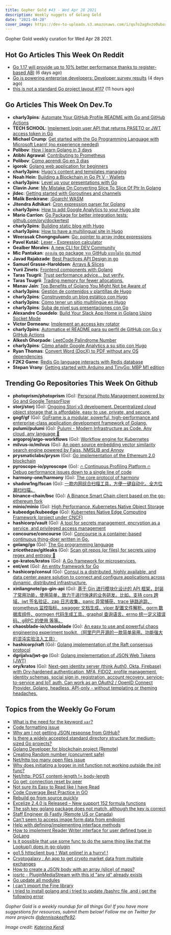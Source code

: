```yaml
---
title: Gopher Gold #43 - Wed Apr 28 2021
description: Weekly nuggets of Golang Gold
date: "2021-04-28"
cover_image: https://dev-to-uploads.s3.amazonaws.com/i/qs7o2ag8vzo0uborgc7v.png
---
```


Gopher Gold weekly curation for Wed Apr 28 2021.

## Hot Go Articles This Week On Reddit

- [Go 1.17 will provide up to 10% better performance thanks to register-based ABI](https://www.reddit.com/r/golang/comments/mvmr19/go_117_will_provide_up_to_10_better_performance/) (6 days ago)
- [Go is powering enterprise developers: Developer survey results](https://www.reddit.com/r/golang/comments/mx2ulx/go_is_powering_enterprise_developers_developer/) (4 days ago)
- [this is not a standard Go project layout #117](https://www.reddit.com/r/golang/comments/mzxzzn/this_is_not_a_standard_go_project_layout_117/) (11 hours ago)

## Go Articles This Week On Dev.To

- **charly3pins**: [Automate Your GitHub Profile README with Go and GitHub Actions](https://dev.to/charly3pins/automate-your-github-profile-readme-with-go-and-github-actions-2lmo)
- **TECH SCHOOL**: [Implement login user API that returns PASETO or JWT access token in Go](https://dev.to/techschoolguru/implement-login-user-api-that-returns-paseto-or-jwt-access-token-in-go-5b1p)
- **Michael Crump**: [Get started with the Go Programming Language with Microsoft Learn! (no experience needed)](https://dev.to/azure/get-started-with-the-go-programming-language-with-microsoft-learn-no-experience-needed-1npg)
- **Polibov**: [How I learn Golang in 3 days](https://dev.to/santiagova/how-i-learn-golang-in-3-days-3a1d)
- **Atibhi Agrawal**: [Contributing to Prometheus](https://dev.to/asquare14/contributing-to-prometheus-5f11)
- **Polibov**: [Como aprendi Go en 3 dias](https://dev.to/santiagova/como-aprendi-go-en-3-dias-2nh)
- **igorok**: [Golang web application for beginners](https://dev.to/igorok/golang-web-application-for-beginners-2oc5)
- **charly3pins**: [Hugo's content and templates managing](https://dev.to/charly3pins/hugo-s-content-and-templates-managing-1m39)
- **Noah Hein**: [Building a Blockchain in Go Pt V - Wallets](https://dev.to/nheindev/building-a-blockchain-in-go-pt-v-wallets-12na)
- **charly3pins**: [Level up your presentations with Go](https://dev.to/charly3pins/level-up-your-presentations-with-go-59lo)
- **Clavin June**: [My Mistake On Converting Slice To Slice Of Ptr In Golang](https://dev.to/clavinjune/my-mistake-on-converting-slice-to-slice-of-ptr-in-golang-3jbl)
- **jldec**: [Getting started with Goroutines and channels](https://dev.to/jldec/getting-started-with-goroutines-and-channels-fc6)
- **Malik Benkirane**: [:Goarch! WASM](https://dev.to/malikbenkirane/goarch-wasm-2342)
- **Jitendra Adhikari**: [Cron expression parser for Golang](https://dev.to/adhocore/cron-expression-parser-for-golang-4f45)
- **charly3pins**: [How to add Google Analytics to your Hugo site](https://dev.to/charly3pins/how-to-add-google-analytics-to-your-hugo-site-2i7e)
- **Mario Carrion**: [Go Package for better integration tests: github.com/ory/dockertest](https://dev.to/mariocarrion/go-package-for-better-integration-tests-github-com-ory-dockertest-290m)
- **charly3pins**: [Building static blog with Hugo](https://dev.to/charly3pins/building-static-blog-with-hugo-4b68)
- **charly3pins**: [How to have a multilingual site in Hugo](https://dev.to/charly3pins/how-to-have-a-multilingual-site-in-hugo-17h4)
- **Weerasak Chongnguluam**: [Go: pointer to array index expressions](https://dev.to/iporsut/go-pointer-to-array-index-expressions-47p)
- **Pavel Kutáč**: [Lexer - Expression calculator](https://dev.to/arxeiss/lexer-expression-calculator-3j9p)
- **Gealber Morales**: [A new CLI for DEV Community](https://dev.to/gealber/a-new-cli-for-dev-community-e9k)
- **Mic Pantakan**: [ลองเล่น go package จาก GitHub แบบไม่ง้อ go.mod](https://dev.to/ninemic/go-package-github-go-mod-39p5)
- **Javad Rajabzade**: [Best Practices API Design in go](https://dev.to/ja7ad/best-practices-api-design-in-go-g9d)
- **Samuel Grasse-Haroldsen**: [Arrays & Slices](https://dev.to/szam/arrays-slices-46ge)
- **Yurii Zinets**: [Frontend components with Golang](https://dev.to/yuriizinets/frontend-components-with-golang-4of6)
- **Taras Tsugrii**: [Trust performance advice... but verify.](https://dev.to/ttsugrii/trust-performance-advice-but-verify-3dj8)
- **Taras Tsugrii**: [Trading memory for fewer allocations.](https://dev.to/ttsugrii/trading-memory-for-fewer-allocations-25lm)
- **Manav Jain**: [Top Benefits of Golang You Might Not be Aware of](https://dev.to/manav_jain/top-benefits-of-golang-you-might-not-be-aware-of-m3g)
- **charly3pins**: [Gestión de contenidos y plantillas de Hugo](https://dev.to/charly3pins/gestion-de-contenidos-y-plantillas-de-hugo-1a8d)
- **charly3pins**: [Construyendo un blog estático con Hugo](https://dev.to/charly3pins/construyendo-un-blog-estatico-con-hugo-3a9i)
- **charly3pins**: [Cómo tener un sitio multilingüe en Hugo](https://dev.to/charly3pins/como-tener-un-sitio-multilingue-en-hugo-4pmp)
- **charly3pins**: [Suba de nivel sus presentaciones con Go](https://dev.to/charly3pins/suba-de-nivel-sus-presentaciones-con-go-4fdg)
- **Alexandre Couedelo**: [Build Your Slack App Home in Golang Using Socket Mode](https://dev.to/xnok/build-your-slack-app-home-in-golang-using-socket-mode-4o5e)
- **Victor Dorneanu**: [Implement an access key rotator](https://dev.to/dorneanu/implement-an-access-key-rotator-3ejp)
- **charly3pins**: [Automatice el README para su perfil de GitHub con Go y GitHub Actions](https://dev.to/charly3pins/automatice-el-readme-para-su-perfil-de-github-con-go-y-github-actions-4a1a)
- **Alkesh Ghorpade**: [LeetCode Palindrome Number](https://dev.to/_alkesh26/leetcode-palindrome-number-5fl0)
- **charly3pins**: [Cómo añadir Google Analytics a su sitio con Hugo](https://dev.to/charly3pins/como-anadir-google-analytics-a-su-sitio-con-hugo-5fga)
- **Ryan Thomas**: [Convert Word (DocX) to PDF without any OS dependencies](https://dev.to/rthomascloud/convert-word-docx-to-pdf-without-any-os-dependencies-mk9)
- **F2K2 Game**: [Redis Go language interacts with Redis database](https://dev.to/f2k2game/redis-go-language-interacts-with-redis-database-32i8)
- **Stepan Vrany**: [Getting started with Arduino and TinyGo: MBP M1 edition](https://dev.to/stepanvrany/getting-started-with-arduino-and-tinygo-mbp-m1-edition-3am1)

## Trending Go Repositories This Week On Github

- **photoprism/photoprism** (Go): [Personal Photo Management powered by Go and Google TensorFlow](https://github.com/photoprism/photoprism)
- **storj/storj** (Go): [Ongoing Storj v3 development. Decentralized cloud object storage that is affordable, easy to use, private, and secure.](https://github.com/storj/storj)
- **gogf/gf** (Go): [GoFrame is a modular, powerful, high-performance and enterprise-class application development framework of Golang.](https://github.com/gogf/gf)
- **pulumi/pulumi** (Go): [Pulumi - Modern Infrastructure as Code. Any cloud, any language 🚀](https://github.com/pulumi/pulumi)
- **argoproj/argo-workflows** (Go): [Workflow engine for Kubernetes](https://github.com/argoproj/argo-workflows)
- **milvus-io/milvus** (Go): [An open source embedding vector similarity search engine powered by Faiss, NMSLIB and Annoy](https://github.com/milvus-io/milvus)
- **prysmaticlabs/prysm** (Go): [Go implementation of the Ethereum 2.0 blockchain](https://github.com/prysmaticlabs/prysm)
- **pyroscope-io/pyroscope** (Go): [🔥 Continuous Profiling Platform 🔥 Debug performance issues down to a single line of code](https://github.com/pyroscope-io/pyroscope)
- **harmony-one/harmony** (Go): [The core protocol of harmony](https://github.com/harmony-one/harmony)
- **shadow1ng/fscan** (Go): [一款内网综合扫描工具，方便一键自动化、全方位漏扫扫描。](https://github.com/shadow1ng/fscan)
- **binance-chain/bsc** (Go): [A Binance Smart Chain client based on the go-ethereum fork](https://github.com/binance-chain/bsc)
- **minio/minio** (Go): [High Performance, Kubernetes Native Object Storage](https://github.com/minio/minio)
- **kubeedge/kubeedge** (Go): [Kubernetes Native Edge Computing Framework (project under CNCF)](https://github.com/kubeedge/kubeedge)
- **hashicorp/vault** (Go): [A tool for secrets management, encryption as a service, and privileged access management](https://github.com/hashicorp/vault)
- **concourse/concourse** (Go): [Concourse is a container-based continuous thing-doer written in Go.](https://github.com/concourse/concourse)
- **golang/go** (Go): [The Go programming language](https://github.com/golang/go)
- **zricethezav/gitleaks** (Go): [Scan git repos (or files) for secrets using regex and entropy 🔑](https://github.com/zricethezav/gitleaks)
- **go-kratos/kratos** (Go): [A Go framework for microservices.](https://github.com/go-kratos/kratos)
- **ent/ent** (Go): [An entity framework for Go](https://github.com/ent/ent)
- **hashicorp/consul** (Go): [Consul is a distributed, highly available, and data center aware solution to connect and configure applications across dynamic, distributed infrastructure.](https://github.com/hashicorp/consul)
- **xinliangnote/go-gin-api** (Go): [基于 Gin 进行模块化设计的 API 框架，封装了常用功能，使用简单，致力于进行快速的业务研发。比如，支持 cors 跨域、jwt 签名验证、zap 日志收集、panic 异常捕获、trace 链路追踪、prometheus 监控指标、swagger 文档生成、viper 配置文件解析、gorm 数据库组件、gormgen 代码生成工具、graphql 查询语言、errno 统一定义错误码、gRPC 的使用 等等。](https://github.com/xinliangnote/go-gin-api)
- **chaosblade-io/chaosblade** (Go): [An easy to use and powerful chaos engineering experiment toolkit.（阿里巴巴开源的一款简单易用、功能强大的混沌实验注入工具）](https://github.com/chaosblade-io/chaosblade)
- **hashicorp/raft** (Go): [Golang implementation of the Raft consensus protocol](https://github.com/hashicorp/raft)
- **dgrijalva/jwt-go** (Go): [Golang implementation of JSON Web Tokens (JWT)](https://github.com/dgrijalva/jwt-go)
- **ory/kratos** (Go): [Next-gen identity server (think Auth0, Okta, Firebase) with Ory-hardened authentication, MFA, FIDO2, profile management, identity schemas, social sign in, registration, account recovery, service-to-service and IoT auth. Can work as an OAuth2 / OpenID Connect Provider. Golang, headless, API-only - without templating or theming headaches.](https://github.com/ory/kratos)

## Topics from the Weekly Go Forum

- [What is the need for the keyword `var`?](https://forum.golangbridge.org/t/what-is-the-need-for-the-keyword-var/23214)
- [Code formatting issue](https://forum.golangbridge.org/t/code-formatting-issue/23251)
- [Why am I not getting JSON response from GitHub?](https://forum.golangbridge.org/t/why-am-i-not-getting-json-response-from-github/23199)
- [Is there a widely accepted standard directory structure for medium-sized Go projects?](https://forum.golangbridge.org/t/is-there-a-widely-accepted-standard-directory-structure-for-medium-sized-go-projects/23220)
- [Golang Developer for blockchain project (Remote)](https://forum.golangbridge.org/t/golang-developer-for-blockchain-project-remote/23192)
- [Creating Random number (concurrent safe)](https://forum.golangbridge.org/t/creating-random-number-concurrent-safe/23231)
- [Net/http too many open files issue](https://forum.golangbridge.org/t/net-http-too-many-open-files-issue/23259)
- [Why does initiating a logger in init function not working outside the init func?](https://forum.golangbridge.org/t/why-does-initiating-a-logger-in-init-function-not-working-outside-the-init-func/23211)
- [Net/http: POST content-length != body-length](https://forum.golangbridge.org/t/net-http-post-content-length-body-length/23263)
- [Go get: connection reset by peer](https://forum.golangbridge.org/t/go-get-connection-reset-by-peer/23236)
- [Not sure its Easy to Read like I have Read](https://forum.golangbridge.org/t/not-sure-its-easy-to-read-like-i-have-read/23240)
- [Code Coverage Best Practice in GO](https://forum.golangbridge.org/t/code-coverage-best-practice-in-go/23216)
- [Rebuild go from source quickly](https://forum.golangbridge.org/t/rebuild-go-from-source-quickly/23223)
- [Excelize 2.4.0 is Released – New support 152 formula functions](https://forum.golangbridge.org/t/excelize-2-4-0-is-released-new-support-152-formula-functions/23241)
- [The ssh key golang package does not match, although the key is correct](https://forum.golangbridge.org/t/the-ssh-key-golang-package-does-not-match-although-the-key-is-correct/23232)
- [Staff Engineer @ Fastly (Remote US or Canada)](https://forum.golangbridge.org/t/staff-engineer-fastly-remote-us-or-canada/23267)
- [Can't seem to access image form data from endpoint](https://forum.golangbridge.org/t/cant-seem-to-access-image-form-data-from-endpoint/23209)
- [Help with defining/implementing interface methods](https://forum.golangbridge.org/t/help-with-defining-implementing-interface-methods/23270)
- [How to implement Reader Writer interface for user defined type in GoLang](https://forum.golangbridge.org/t/how-to-implement-reader-writer-interface-for-user-defined-type-in-golang/23275)
- [Is it possible that use some func to do the same thing like that the Lookup() does in go-plugin](https://forum.golangbridge.org/t/is-it-possible-that-use-some-func-to-do-the-same-thing-like-that-the-lookup-does-in-go-plugin/23294)
- [go1.5 httpclient bug！Wait online! in a hurry! !](https://forum.golangbridge.org/t/go1-5-httpclient-bug-wait-online-in-a-hurry/23287)
- [Cryptogalaxy : An app to get crypto market data from multiple exchanges](https://forum.golangbridge.org/t/cryptogalaxy-an-app-to-get-crypto-market-data-from-multiple-exchanges/23285)
- [How to create a JSON body with an array (slice) of maps?](https://forum.golangbridge.org/t/how-to-create-a-json-body-with-an-array-slice-of-maps/23283)
- [iosrtc -  PluginMediaStream with this id "any id" already exists](https://forum.golangbridge.org/t/iosrtc-pluginmediastream-with-this-id-any-id-already-exists/23289)
- [Go update all modules](https://forum.golangbridge.org/t/go-update-all-modules/23281)
- [I can't import the Fine library](https://forum.golangbridge.org/t/i-cant-import-the-fine-library/23291)
- [i tried to install golang and i tried to update /bashrc file ,and i get the following error](https://forum.golangbridge.org/t/i-tried-to-install-golang-and-i-tried-to-update-bashrc-file-and-i-get-the-following-error/23279)

_Gopher Gold is a weekly roundup for all things Go! If you have more suggestions for resources, submit them below! Follow me on Twitter for more projects [@dennisokeeffe92](https://twitter.com/dennisokeeffe92)._

_Image credit: [Katerina Kerdi](https://unsplash.com/@katekerdi)_